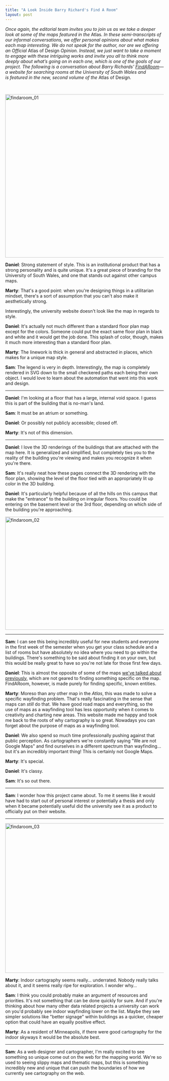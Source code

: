 ```yaml
---
title: "A Look Inside Barry Richard's Find A Room"
layout: post
---
```


<em>Once again, the editorial team invites you to join us as we take a deeper look at some of the maps featured in the </em>Atlas<em>. In these semi-transcripts of our informal conversations, we offer personal opinions about what makes each map interesting. We do not speak for the author, nor are we offering an Official </em>Atlas of Design<em> Opinion. Instead, we just want to take a moment to engage with these intriguing works and invite you all to think more deeply about what’s going on in each one, which is one of the goals of our project. The following is a conversation about Barry Richards' <a href="http://findaroom.southwales.ac.uk/">FindARoom</a>—a website for searching rooms at the University of South Wales and is featured in the new, second volume of the </em>Atlas of Design<em>.</em>

&nbsp;

<img class="aligncenter size-full wp-image-1438" src="http://atlasofdesign.org/wp-content/uploads/2015/01/findaroom_01.png" alt="findaroom_01" width="1000" height="517" />

<strong>Daniel</strong>: Strong statement of style. This is an institutional product that has a strong personality and is quite unique. It's a great piece of branding for the University of South Wales, and one that stands out against other campus maps.

<strong>Marty</strong>: That's a good point: when you're designing things in a utilitarian mindset, there's a sort of assumption that you can't also make it aesthetically strong.

Interestingly, the university website doesn't look like the map in regards to style.

<strong>Daniel</strong>: It's actually not much different than a standard floor plan map except for the colors. Someone could put the exact same floor plan in black and white and it would get the job done. This splash of color, though, makes it much more interesting than a standard floor plan.

<strong>Marty</strong>: The linework is thick in general and abstracted in places, which makes for a unique map style.

<strong>Sam</strong>: The legend is very in depth. Interestingly, the map is completely rendered in SVG down to the small checkered paths each being their own object. I would love to learn about the automation that went into this work and design.

<hr />

<strong>Daniel</strong>: I'm looking at a floor that has a large, internal void space. I guess this is part of the building that is no-man's land.

<strong>Sam</strong>: It must be an atrium or something.

<strong>Daniel</strong>: Or possibly not publicly accessible; closed off.

<strong>Marty</strong>: It's not of this dimension.

<hr />

<strong>Daniel</strong>: I love the 3D renderings of the buildings that are attached with the map here. It is generalized and simplified, but completely ties you to the reality of the building you're viewing and makes you recognize it when you're there.

<strong>Sam</strong>: It's really neat how these pages connect the 3D rendering with the floor plan, showing the level of the floor tied with an appropriately lit up color in the 3D building.

<strong>Daniel</strong>: It's particularly helpful because of all the hills on this campus that make the "entrance" to the building on irregular floors. You could be entering on the basement level or the 3rd floor, depending on which side of the building you're approaching.

<img class="aligncenter size-full wp-image-1439" src="http://atlasofdesign.org/wp-content/uploads/2015/01/findaroom_02.png" alt="findaroom_02" width="1000" height="358" />

<hr />

<strong>Sam</strong>: I can see this being incredibly useful for new students and everyone in the first week of the semester when you get your class schedule and a list of rooms but have absolutely no idea where you need to go within the buildings. There's something to be said about finding it on your own, but this would be really great to have so you're not late for those first few days.

<strong>Daniel</strong>: This is almost the opposite of some of the maps <a title="A Look Inside — Jake Coolidge’s Columbia River Watershed" href="http://atlasofdesign.org/2014/12/03/look-inside-coolidge/">we've talked about previously</a>, which are not geared to finding something specific on the map. FindARoom, however, is made purely for finding specific, known entities.

<strong>Marty</strong>: Moreso than any other map in the <em>Atlas</em>, this was made to solve a specific wayfinding problem. That's really fascinating in the sense that maps can <em>still</em> do that. We have good road maps and everything, so the use of maps as a wayfinding tool has less opportunity when it comes to creativity and charting new areas. This website made me happy and took me back to the roots of why cartography is so great. Nowadays you can forget about the purpose of maps as a wayfinding tool.

<strong>Daniel</strong>: We also spend so much time professionally pushing against that public perception. As cartographers we're constantly saying "We are not Google Maps" and find ourselves in a different spectrum than wayfinding… but it's an incredibly important thing! This is certainly not Google Maps.

<strong>Marty</strong>: It's special.

<strong>Daniel</strong>: It's classy.

<strong>Sam</strong>: It's so out there.

<hr />

<strong>Sam</strong>: I wonder how this project came about. To me it seems like it would have had to start out of personal interest or potentially a thesis and only when it became potentially useful did the university see it as a product to officially put on their website.

<hr />

<img class="aligncenter size-full wp-image-1440" src="http://atlasofdesign.org/wp-content/uploads/2015/01/findaroom_03.png" alt="findaroom_03" width="1000" height="474" />

<strong>Marty</strong>: Indoor cartography seems really… underrated. Nobody really talks about it, and it seems really ripe for exploration. I wonder why…

<strong>Sam</strong>: I think you could probably make an argument of resources and priorities. It's not something that can be done quickly for sure. And if you're thinking about how many other data related projects a university can work on you'd probably see indoor wayfinding lower on the list. Maybe they see simpler solutions like "better signage" within buildings as a quicker, cheaper option that could have an equally positive effect.

<strong>Marty</strong>: As a resident of Minneapolis, if there were good cartography for the indoor skyways it would be the absolute best.

<hr />

<strong>Sam</strong>: As a web designer and cartographer, I'm really excited to see something so unique come out on the web for the mapping world. We're so used to seeing slippy maps and thematic maps, but this is something incredibly new and unique that can push the boundaries of how we currently see cartography on the web.